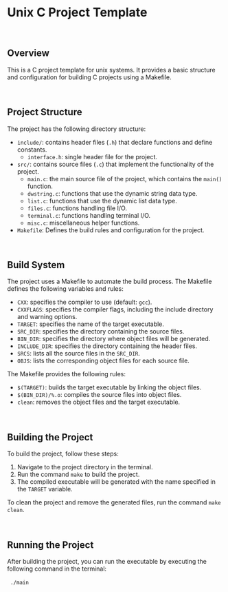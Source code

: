 <br>

# Unix C Project Template

<br>

## Overview

This is a C project template for unix systems. It provides a basic structure and configuration for building C projects using a Makefile.

<br>

## Project Structure

The project has the following directory structure:

- `include/`: contains header files (`.h`) that declare functions and define constants.
  - `interface.h`: single header file for the project.
- `src/`: contains source files (`.c`) that implement the functionality of the project.
  - `main.c`: the main source file of the project, which contains the `main()` function.
  - `dwstring.c`: functions that use the dynamic string data type.
  - `list.c`: functions that use the dynamic list data type.
  - `files.c`: functions handling file I/O.
  - `terminal.c`: functions handling terminal I/O.
  - `misc.c`: miscellaneous helper functions. 
- `Makefile`: Defines the build rules and configuration for the project.

<br>

## Build System

The project uses a Makefile to automate the build process. The Makefile defines the following variables and rules:

- `CXX`: specifies the compiler to use (default: `gcc`).
- `CXXFLAGS`: specifies the compiler flags, including the include directory and warning options.
- `TARGET`: specifies the name of the target executable.
- `SRC_DIR`: specifies the directory containing the source files.
- `BIN_DIR`: specifies the directory where object files will be generated.
- `INCLUDE_DIR`: specifies the directory containing the header files.
- `SRCS`: lists all the source files in the `SRC_DIR`.
- `OBJS`: lists the corresponding object files for each source file.

The Makefile provides the following rules:

- `$(TARGET)`: builds the target executable by linking the object files.
- `$(BIN_DIR)/%.o`: compiles the source files into object files.
- `clean`: removes the object files and the target executable.

<br>

## Building the Project

To build the project, follow these steps:

1. Navigate to the project directory in the terminal.
2. Run the command `make` to build the project.
3. The compiled executable will be generated with the name specified in the `TARGET` variable.

To clean the project and remove the generated files, run the command `make clean`.

<br>

## Running the Project

After building the project, you can run the executable by executing the following command in the terminal:

​```
./main
​```

<br>
